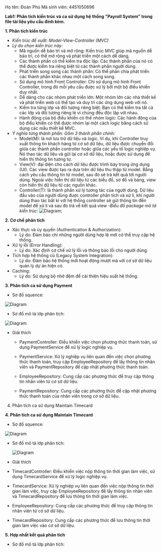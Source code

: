 Họ tên: Đoàn Phú
Mã sinh viên: 4451050696


**Lab1: Phân tích kiến trúc và ca sử dụng hệ thống "Payroll System" trong file tài liệu yêu cầu đính kèm.**
  
  **1. Phân tích kiến trúc**

  - *Kiến trúc đề xuất: Model-VIew-Controller (MVC)*
  - *Lý do chọn kiến trúc này:*
    - Mã nguồn dễ bảo trì và mở rộng: Kiến trúc MVC giúp mã nguồn dễ bảo trì, có thể mở rộng và phát triển một cách dễ dàng.
    - Các thành phần có thể kiểm tra độc lập: Các thành phần của nó có thể được kiểm tra riêng biệt từ các thành phần người dùng.
    - Phát triển song song các thành phần: Có thể phân chia phát triển các thành phần khác nhau một cách song song.
    - Sử dụng mô hình Front Controller: Chỉ sử dụng mô hình Front Controller, trong đó mỗi yêu cầu được xử lý bởi một bộ điều khiển duy nhất.
    - Dễ dàng cho các nhóm phát triển lớn: Một nhóm lớn các nhà thiết kế và phát triển web có thể tạo và duy trì các ứng dụng web với nó.
    - Kiểm tra từng lớp và đối tượng riêng biệt: Bạn có thể kiểm tra tất cả các lớp và đối tượng riêng lẻ vì chúng đều độc lập với nhau.
    - Hành động của bộ điều khiển có thể nhóm logic: Các hành động của bộ điều khiển có thể được nhóm lại một cách logic bằng cách sử dụng các mẫu thiết kế MVC.
  - *Ý nghĩa từng thành phần:*
    _Gồm 3 thành phần chính:_
    - Model(M): là nơi lưu trữ dữ liệu và logic. Ví dụ, khi Controller truy xuất thông tin khách hàng từ cơ sở dữ liệu, dữ liệu được chuyển đổi giữa các thành phần controller hoặc giữa các yếu tố logic nghiệp vụ. 
     Nó thao tác dữ liệu và gửi lại cơ sở dữ liệu, hoặc được sử dụng để hiển thị thông tin tương tự.
    - View(V): đại diện cho cách dữ liệu được trình bày trong ứng dụng (UI). Các view được tạo ra dựa trên dữ liệu thu thập từ model. Bằng cách yêu cầu thông tin từ model, sau đó sẽ trả kết quả tới người dùng. 
     Ngoài việc hiển thị dữ liệu từ các biểu đồ, sơ đồ và bảng, view còn hiển thị dữ liệu từ các nguồn khác.
    - Controller(T): là thành phần xử lý tương tác của người dùng. Dữ liệu đầu vào của người dùng được controller phân tích và xử lí, khi người dùng thao tác bất kì với hệ thống controller sẽ gửi thông tin đến 
     model để xử lí và sau đó trả về kết quả view
  -*Biểu đồ package mô tả kiển trúc:*
![Diagram](https://www.planttext.com/api/plantuml/png/X5LBJiCm4Dtd55PNxQ8R3e3Q4XP8HLGDi9_Qqs9mx6hiW2BKax7WI5m19v0sFoTUU95vzdj-yydFr_V2EY2NfIew0d-30xB91d8oIh4ajmxJ2VkCc5_bTi4GMjGEd3IQhI57gd35uWgiPPFRzAXCZiZkj4FQ0ySwg5oFCaKE96ppyoOZ_W8MsGC9f7QGS8-4ckCbS6fpBqKgjRIEm1aQ4B0Kef8vdJL3CIfq68e-7GLSedTwRsg8Fpcdg6dQAhDIerUtDWV9WxPv_rFlBKkGtcMFv1jGF5EUF045bBU5RSXuP-p_BHrHDQBA_21JakrIwIfOc-WPb2myw8btg9e93H9kaHiI5RZ4XbX3eChwOc_Q7uC3jkIypC28zriy6YjzwUJTYk4rUuix-okZ7n3EmIXZXGnJ1X1ZoHX_QztgWHSFm3eQphDXYFtIctsipVuCwmeWXWjbL_WpEjWgfCS4Csi7KQr9DuXTum5uNZJuAtB7xa5xkMMvnYisZLTNi_EfK-I7J--KdWlpeUVNWMaK1ORK-LItYQA-nchWQrv62zIY-Dly0W00__y30000);

 **2. Cơ chế phân tích**
  - Xác thực và ủy quyền (Authentication & Authorization):
    - Lý do: Đảm bảo chỉ những người dùng hợp lệ mới có thể truy cập hệ thống.
  - Xử lý lỗi (Error Handling):
    - Lý do: Xác định cơ chế xử lý lỗi và thông báo lỗi cho người dùng.
  - Tích hợp hệ thống cũ (Legacy System Integration):
    - Lý do: Đảm bảo hệ thống mới hoạt động mượt mà với cơ sở dữ liệu quản lý dự án hiện có.
  - Caching:
    - Lý do: Sử dụng bộ nhớ đệm để cải thiện hiệu suất hệ thống.
      
 **3. Phân tích ca sử dụng Payment**
  - Sơ đồ squence:

   

    
![Diagram](https://www.planttext.com/api/plantuml/png/R971IWCn48RlynJ3NlPKIdliGGghY0UX6ANdc9ssmIIp9hF2Ffi77ybNSDQsAor2Jl_t_KCc-VxyMXUnMVeO0CgRJvYv481u2OILeVUUaYEyzNQVRQm0wkU3BwZ7Ol5fhrRmYT1nZ9G4O5x3dn7x87u65qOz1x1EEEDTx08FHF3AVMfj7h3Qs66K6awIEGJA5Tg23RXZC0c6yeTtz4iDQE15s-U1JrGwJkM8juk9dygNU0a0voBERh315HeAv0HFFZwI7BY5PiH6yIQperAkkHdvTgd2IzTQeV_vGlazoRGzFgGTWzOKJjaAzGbsFiUh6QV9UkKrfLP_xGS00F__0m00)

  - Sơ đồ mô tả lớp phân tích:

 ![Diagram](https://www.planttext.com/api/plantuml/png/UhzxlqDnIM9HIMbk3XTNSNPcda9HVd4g5rTgNabcIQM2Qsv1Vav-PMfgK6fnGNuUK0Og4P1OcGjameMval9Byr8IY-0oplbv9KNvEJcfHGfSoH0sJ2eujQWiCnce1vMleAkBgHct6hZLc2emNSt5vP2QbmBq90000F__0m00)

  - Giải thích

    - PaymentController: Điều khiển việc chọn phương thức thanh toán, sử dụng PaymentService để xử lý logic nghiệp vụ.

    - PaymentService: Xử lý nghiệp vụ liên quan đến việc chọn phương thức thanh toán, truy cập EmployeeRepository để lấy thông tin nhân viên và PaymentRepository để cập nhật phương thức thanh toán.

    - EmployeeRepository: Cung cấp các phương thức để truy cập thông tin nhân viên từ cơ sở dữ liệu.   

    - PaymentRepository: Cung cấp các phương thức để cập nhật phương thức thanh toán của nhân viên trong cơ sở dữ liệu.


4. Phân tích ca sử dụng Maintain Timecard
    
 **4. Phân tích ca sử dụng Maintain Timecard**
  - Sơ đồ squence:

    
![Diagram](https://www.planttext.com/api/plantuml/png/P95DQiD034RtEeNmngiGacKM8U2MqcqdDEl9M4b5voUTaGCvMnOzKgzGkSOseJ2hxtrFICpF_NjNn6RfWWSednmnfq80mk89AqDV7KL7-CJsd6se0Ehz1nVKPx5mF6lBSoHqAGIA0h2iOMw4pWiluA5HBm6iavJnELnykX71CNMnjVc6rPu3EPlR9aN9oNlA5Tg23RWXc1k6yfKT_M43EfX5_N7a6vLBYcN0XzN4H_kHhm5WD76nnGOtQBfZOC5HWAO7Hi6xzTnQeHcP7XtMlMIl__ALvYyaqxNu6ay9jAvmoZQe5vyuXyaU5YY5KzJjTXHR_QDV0000__y30000)

  - Sơ đồ mô tả lớp phân tích:

    ![Diagram](https://www.planttext.com/api/plantuml/png/UhzxlqDnIM9HIMbk3XTNSNPcda9HVd4g5rTgNabcIQM2Qsv1Vav-PMfgK6fnGNuUK0Og4PAPcvgSM9G25-TAoY_DIqaiGaWvv-UL5ENdvAGMAN0bGzXmkU3KehBCPA0kD045NLqi-l6fWZi0YnfCrtDnEQJcfG0z2m000F__0m00)


 - Giải thích

  - TimecardController: Điều khiển việc nộp thông tin thời gian làm việc, sử dụng TimecardService để xử lý logic nghiệp vụ.

  - TimecardService: Xử lý nghiệp vụ liên quan đến việc nộp thông tin thời gian làm việc, truy cập EmployeeRepository để lấy thông tin nhân viên và TimecardRepository để lưu thông tin thời gian làm việc.

  - EmployeeRepository: Cung cấp các phương thức để truy cập thông tin nhân viên từ cơ sở dữ liệu.

  - TimecardRepository: Cung cấp các phương thức để lưu thông tin thời gian làm việc vào cơ sở dữ liệu.
  
    
 **5. Hợp nhất kết quả phân tích**
  - Sơ đồ mô tả lớp phân tích:




